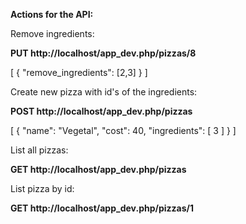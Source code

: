 **Actions for the API:**

Remove ingredients:

**PUT http://localhost/app_dev.php/pizzas/8**

[
   {
      "remove_ingredients": [2,3]
   }
]

Create new pizza with id's of the ingredients:

**POST http://localhost/app_dev.php/pizzas**

[
   {
      "name": "Vegetal",
      "cost": 40,
      "ingredients": [
        3
      ]
   }
]

List all pizzas:

**GET http://localhost/app_dev.php/pizzas**

List pizza by id:

**GET http://localhost/app_dev.php/pizzas/1**

